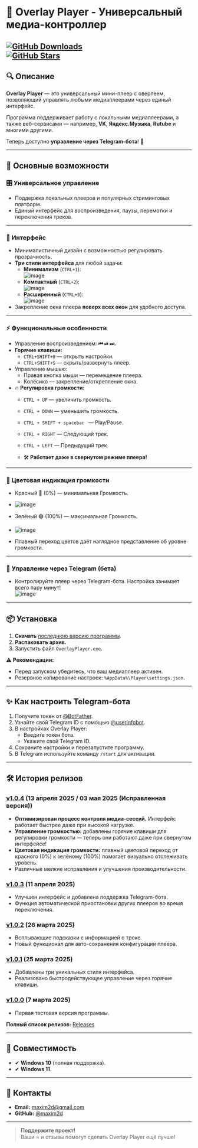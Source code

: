 
# 🎵 **Overlay Player - Универсальный медиа-контроллер**

[![GitHub Downloads](https://img.shields.io/github/downloads/maxim2d/Overlay_Player/total?style=for-the-badge)](https://github.com/maxim2d/Overlay_Player/releases)  
[![GitHub Stars](https://img.shields.io/github/stars/maxim2d/Overlay_Player?style=for-the-badge)](https://github.com/maxim2d/Overlay_Player/stargazers)
---

## 🔍 **Описание**  

**Overlay Player** — это универсальный мини-плеер с оверлеем, позволяющий управлять любыми медиаплеерами через единый интерфейс.  

Программа поддерживает работу с локальными медиаплеерами, а также веб-сервисами — например, **VK**, **Яндекс.Музыка**, **Rutube** и многими другими.  

Теперь доступно **управление через Telegram-бота**! 🤖  

---

## 🌟 **Основные возможности**

### 🎛️ **Универсальное управление**
- Поддержка локальных плееров и популярных стриминговых платформ.  
- Единый интерфейс для воспроизведения, паузы, перемотки и переключения треков.  
---
### 🎨 **Интерфейс**
- Минималистичный дизайн с возможностью регулировать прозрачность.  
- **Три стили интерфейса** для любой задачи:  
  - **Минимализм** (`CTRL+1`):  
    ![image](https://github.com/user-attachments/assets/6659f8f5-c576-4e91-8db0-038b222f29b1)  
  - **Компактный** (`CTRL+2`):  
    ![image](https://github.com/user-attachments/assets/b02adb05-4064-4986-a6b5-4136852cbbc4)  
  - **Расширенный** (`CTRL+3`):  
    ![image](https://github.com/user-attachments/assets/ecb6e0ef-a2a7-486a-a500-6cf1a8b728df)  
- Закрепление окна плеера **поверх всех окон** для удобного доступа.
---
### ⚡ **Функциональные особенности**
- Управление воспроизведением: **⏮ ⏯ ⏭.**  
- **Горячие клавиши:**  
  - `CTRL+SHIFT+0` — открыть настройки.  
  - `CTRL+SHIFT+S` — скрыть/развернуть плеер.  
- Управление мышью:  
  - Правая кнопка мыши — перемещение плеера.  
  - Колёсико — закрепление/открепление окна.  
- 🔥 **Регулировка громкости:**  
  - `CTRL + UP` — увеличить громкость.  
  - `CTRL + DOWN` — уменьшить громкость.
  - `CTRL + SHIFT + spacebar ` — Play/Pause.
 
  - `CTRL + RIGHT` — Следующий трек.  
  - `CTRL + LEFT` — Предыдущий  трек.  
  - 🛠 **Работает даже в свернутом режиме плеера!**
---
### 🌈 **Цветовая индикация громкости**  
- Красный 🔴 (0%) — минимальная Громкость.
- ![image](https://github.com/user-attachments/assets/f77ef907-ce40-4cc1-be8e-45719669b14b)

- Зелёный 🟢 (100%) — максимальная Громкость.
- ![image](https://github.com/user-attachments/assets/cd680ca9-8c91-40d8-8c22-f5d8de99d638)

- Плавный переход цветов даёт наглядное представление об уровне громкости.
---
### 🤖 **Управление через Telegram** (бета)
- Контролируйте плеер через Telegram-бота. Настройка занимает всего пару минут!  
  ![image](https://github.com/user-attachments/assets/e7345694-c2d3-4bca-b1b0-7bb964fb3c37)  

---

## 📦 **Установка**

1. **Скачать** [последнюю версию программы](https://github.com/maxim2d/Overlay_Player/releases).  
2. **Распаковать архив.**  
3. Запустить файл `OverlayPlayer.exe`.

⚠️ **Рекомендации:**  
- Перед запуском убедитесь, что ваш медиаплеер активен.  
- Резервное копирование настроек: `%AppData%\Player\settings.json`.  

---

## ✨ **Как настроить Telegram-бота**

1. Получите токен от [@BotFather](https://t.me/BotFather).  
2. Узнайте свой Telegram ID с помощью [@userinfobot](https://t.me/userinfobot).  
3. В настройках Overlay Player:  
   - Введите токен бота.  
   - Укажите свой Telegram ID.  
4. Сохраните настройки и перезапустите программу.  
5. В Telegram используйте команду `/start` для активации.

---

## 🛠 **История релизов**

### [v1.0.4](https://github.com/maxim2d/Overlay_Player/releases/tag/v1.0.4) (13 апреля 2025 / 03 мая 2025 (Исправленная версия))  
- **Оптимизирован процесс контроля медиа-сессий.** Интерфейс работает быстрее даже при высокой нагрузке.  
- **Управление громкостью:** добавлены горячие клавиши для регулировки громкости — теперь они работают даже при свернутом интерфейсе!   
- **Цветовая индикация громкости:** плавный цветовой переход от красного (0%) к зелёному (100%) помогает визуально отслеживать уровень.  
- Различные мелкие исправления и улучшения производительности.


### [v1.0.3](https://github.com/maxim2d/Overlay_Player/releases/tag/v1.0.3) (11 апреля 2025)
- Улучшен интерфейс и добавлена поддержка Telegram-бота.  
- Функция автоматической приостановки других плееров во время переключения.  

### [v1.0.2](https://github.com/maxim2d/Overlay_Player/releases/tag/v1.0.2) (26 марта 2025)
- Всплывающие подсказки с информацией о треке.  
- Новый функционал для авто-сохранения конфигурации плеера.  

### [v1.0.1](https://github.com/maxim2d/Overlay_Player/releases/tag/v1.0.1) (25 марта 2025)
- Добавлены три уникальных стиля интерфейса.  
- Реализовано быстродействующее управление через горячие клавиши.  

### [v1.0.0](https://github.com/maxim2d/Overlay_Player/releases/tag/v1.0.0) (7 марта 2025)
- Первая тестовая версия программы.  

**Полный список релизов:** [Releases](https://github.com/maxim2d/Overlay_Player/releases)

---

## 📌 **Совместимость**
- ✔ **Windows 10** (полная поддержка).  
- ✔ **Windows 11**.  

---

## 🤝 **Контакты**
- **Email:** maxim2d@gmail.com  
- **GitHub:** [@maxim2d](https://github.com/maxim2d)  

---

> **Поддержите проект!**  
Ваши ⭐ и отзывы помогут сделать Overlay Player ещё лучше!  


